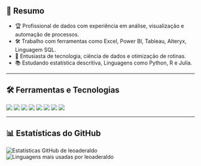 <h2>🚀 Resumo</h2>

- 🏆 Profissional de dados com experiência em análise, visualização e automação de processos.
- 🛠️ Trabalho com ferramentas como Excel, Power BI, Tableau, Alteryx, Linguagem SQL.
- 💎 Entusiasta de tecnologia, ciência de dados e otimização de rotinas.
- 📚 Estudando estatística descritiva, Linguagens como Python, R e Julia.

---

<h2>🛠️ Ferramentas e Tecnologias</h2>

<p align="left">
  <img src="https://img.shields.io/badge/-Excel-217346?style=for-the-badge&logo=microsoft-excel&logoColor=white" />
  <img src="https://img.shields.io/badge/-Power%20BI-F2C811?style=for-the-badge&logo=power-bi&logoColor=black" />
  <img src="https://img.shields.io/badge/-Tableau-E97627?style=for-the-badge&logo=tableau&logoColor=white" />
  <img src="https://img.shields.io/badge/-Looker%20Studio-4285F4?style=for-the-badge&logo=looker&logoColor=white" />
  <img src="https://img.shields.io/badge/-Alteryx-0056A3?style=for-the-badge&logo=data-bricks&logoColor=white" />
  <img src="https://img.shields.io/badge/-SQL-4479A1?style=for-the-badge&logo=postgresql&logoColor=white" />
  <img src="https://img.shields.io/badge/-Python-3776AB?style=for-the-badge&logo=python&logoColor=white" />
  <img src="https://img.shields.io/badge/-R-276DC3?style=for-the-badge&logo=r&logoColor=white" />
</p>

---

<h2>📊 Estatísticas do GitHub</h2>

<img src="https://github-readme-stats.vercel.app/api?username=leoaderaldo&show_icons=true&theme=tokyonight" alt="Estatísticas GitHub de leoaderaldo" />

<img src="https://github-readme-stats.vercel.app/api/top-langs/?username=leoaderaldo&layout=compact&theme=tokyonight" alt="Linguagens mais usadas por leoaderaldo" />
